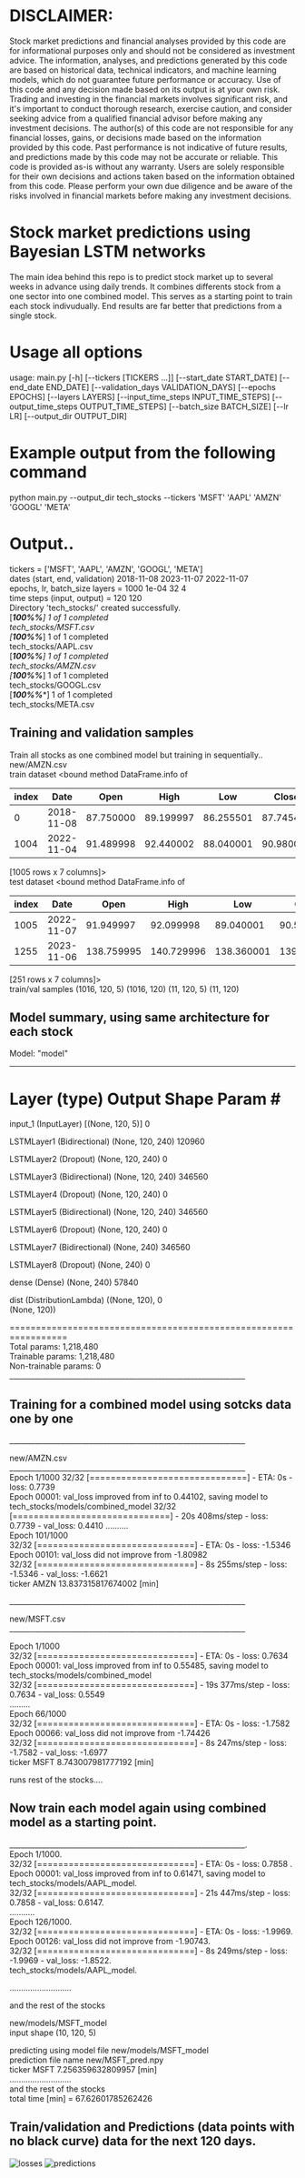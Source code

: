 # DISCLAIMER: 
Stock market predictions and financial analyses provided by this code are for informational purposes only and should not be considered as investment advice. The information, analyses, and predictions generated by this code are based on historical data, technical indicators, and machine learning models, which do not guarantee future performance or accuracy. Use of this code and any decision made based on its output is at your own risk. Trading and investing in the financial markets involves significant risk, and it's important to conduct thorough research, exercise caution, and consider seeking advice from a qualified financial advisor before making any investment decisions. The author(s) of this code are not responsible for any financial losses, gains, or decisions made based on the information provided by this code. Past performance is not indicative of future results, and predictions made by this code may not be accurate or reliable. This code is provided as-is without any warranty. Users are solely responsible for their own decisions and actions taken based on the information obtained from this code. Please perform your own due diligence and be aware of the risks involved in financial markets before making any investment decisions.


# Stock market predictions using Bayesian LSTM networks

The main idea behind this repo is to predict stock market up to several weeks in advance using daily trends. It combines differents stock from a one sector into one combined model. This serves as a starting point to train each stock indivudually. End results are far better that predictions from a single stock.

# Usage all options

usage: main.py [-h] [--tickers [TICKERS ...]] [--start_date START_DATE] [--end_date END_DATE] [--validation_days VALIDATION_DAYS] [--epochs EPOCHS] [--layers LAYERS]
               [--input_time_steps INPUT_TIME_STEPS] [--output_time_steps OUTPUT_TIME_STEPS] [--batch_size BATCH_SIZE] [--lr LR] [--output_dir OUTPUT_DIR]

# Example output from the following command
python main.py --output_dir tech_stocks --tickers 'MSFT' 'AAPL' 'AMZN' 'GOOGL' 'META' <br>

# Output..
tickers =  ['MSFT', 'AAPL', 'AMZN', 'GOOGL', 'META'] <br>
dates (start, end, validation) 2018-11-08 2023-11-07 2022-11-07 <br>
epochs, lr, batch_size layers =  1000 1e-04 32 4 <br>
time steps (input, output) =  120 120 <br>
Directory 'tech_stocks/' created successfully. <br>
[*********************100%%**********************]  1 of 1 completed <br>
tech_stocks/MSFT.csv <br>
[*********************100%%**********************]  1 of 1 completed <br>
tech_stocks/AAPL.csv <br>
[*********************100%%**********************]  1 of 1 completed <br>
tech_stocks/AMZN.csv <br>
[*********************100%%**********************]  1 of 1 completed <br>
tech_stocks/GOOGL.csv <br>
[*********************100%%**********************]  1 of 1 completed <br>
tech_stocks/META.csv <br>



## Training and validation samples
Train all stocks as one combined model but training in sequentially..<br>
new/AMZN.csv<br>
train dataset <bound method DataFrame.info of<br>

| index |Date   |     Open    |    High     |    Low     |  Close  | Adj Close |     Volume|
| -------- | -------- | -------- | -------- | -------- | -------- | -------- | -------- |
|0     |2018-11-08|   87.750000   |89.199997   |86.255501   |87.745499   |87.745499  |130698000|
|1004  |2022-11-04|   91.489998   |92.440002   |88.040001   |90.980003   |90.980003  |129101300|

[1005 rows x 7 columns]><br>
test dataset <bound method DataFrame.info of<br>

| index |Date   |     Open    |    High     |    Low     |  Close  | Adj Close |     Volume|
| -------- | -------- | -------- | -------- | -------- | -------- | -------- | -------- |
| 1005 |  2022-11-07 |  91.949997 |   92.099998 |  89.040001 |   90.529999 |   90.529999 |   77495700 |
| 1255 |  2023-11-06 |  138.759995|  140.729996 | 138.360001 | 139.740005 | 139.740005 |  44928800 |

[251 rows x 7 columns]><br>
train/val samples  (1016, 120, 5) (1016, 120) (11, 120, 5) (11, 120)<br>

## Model summary, using same architecture for each stock
Model: "model"
_________________________________________________________________
 Layer (type)                Output Shape              Param #   
=================================================================
 input_1 (InputLayer)        [(None, 120, 5)]          0         
                                                                 
 LSTMLayer1 (Bidirectional)  (None, 120, 240)          120960    
                                                                 
 LSTMLayer2 (Dropout)        (None, 120, 240)          0         
                                                                 
 LSTMLayer3 (Bidirectional)  (None, 120, 240)          346560    
                                                                 
 LSTMLayer4 (Dropout)        (None, 120, 240)          0         
                                                                 
 LSTMLayer5 (Bidirectional)  (None, 120, 240)          346560    
                                                                 
 LSTMLayer6 (Dropout)        (None, 120, 240)          0         
                                                                 
 LSTMLayer7 (Bidirectional)  (None, 240)               346560    
                                                                 
 LSTMLayer8 (Dropout)        (None, 240)               0         
                                                                 
 dense (Dense)               (None, 240)               57840     
                                                                 
 dist (DistributionLambda)   ((None, 120),             0         
                              (None, 120))                       
                                                                 
=================================================================<br>
Total params: 1,218,480<br>
Trainable params: 1,218,480<br>
Non-trainable params: 0<br>
_________________________________________________________________<br>

## Training for a combined model using sotcks data one by one<br>

_________________________________________________________________<br>

new/AMZN.csv<br>
_________________________________________________________________<br>
Epoch 1/1000
32/32 [==============================] - ETA: 0s - loss: 0.7739  
Epoch 00001: val_loss improved from inf to 0.44102, saving model to tech_stocks/models/combined_model
32/32 [==============================] - 20s 408ms/step - loss: 0.7739 - val_loss: 0.4410
..........<br>
Epoch 101/1000<br>
32/32 [==============================] - ETA: 0s - loss: -1.5346<br>
Epoch 00101: val_loss did not improve from -1.80982<br>
32/32 [==============================] - 8s 255ms/step - loss: -1.5346 - val_loss: -1.6621<br>
ticker  AMZN 13.837315817674002 [min]<br>

_________________________________________________________________<br>


new/MSFT.csv<br>
_________________________________________________________________<br>

Epoch 1/1000<br>
32/32 [==============================] - ETA: 0s - loss: 0.7634  <br>
Epoch 00001: val_loss improved from inf to 0.55485, saving model to tech_stocks/models/combined_model<br>
32/32 [==============================] - 19s 377ms/step - loss: 0.7634 - val_loss: 0.5549<br>
.........<br>
Epoch 66/1000<br>
32/32 [==============================] - ETA: 0s - loss: -1.7582<br>
Epoch 00066: val_loss did not improve from -1.74426<br>
32/32 [==============================] - 8s 247ms/step - loss: -1.7582 - val_loss: -1.6977<br>
ticker  MSFT 8.743007981777192 [min]<br>

runs rest of the stocks....<br>

## Now train each model again using combined model as a starting point. <br>
_________________________________________________________________.<br>
Epoch 1/1000.<br>
32/32 [==============================] - ETA: 0s - loss: 0.7858  .<br>
Epoch 00001: val_loss improved from inf to 0.61471, saving model to tech_stocks/models/AAPL_model.<br>
32/32 [==============================] - 21s 447ms/step - loss: 0.7858 - val_loss: 0.6147.<br>
...........<br>
Epoch 126/1000.<br>
32/32 [==============================] - ETA: 0s - loss: -1.9969.<br>
Epoch 00126: val_loss did not improve from -1.90743.<br>
32/32 [==============================] - 8s 249ms/step - loss: -1.9969 - val_loss: -1.8522.<br>
tech_stocks/models/AAPL_model.<br>


...........................<br>

and the rest of the stocks<br>


new/models/MSFT_model <br>
input shape  (10, 120, 5) <br>

predicting using model file new/models/MSFT_model <br>
prediction file name  new/MSFT_pred.npy <br>
ticker  MSFT 7.256359632809957 [min] <br>
...........................<br>
and the rest of the stocks<br>
total time [min] =  67.62601785262426 <br>

## Train/validation and Predictions (data points with no black curve) data for the next 120 days. <br>

![losses](loss.jpg)
![predictions](pred.jpg)
